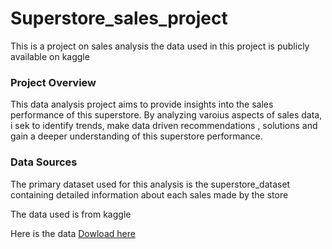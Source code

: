# Superstore_sales_project
This is a project on sales analysis the data used in this project is publicly available on kaggle 

### Project Overview

This data analysis project aims to provide insights into the sales performance of this superstore. By analyzing varoius aspects of sales data, i sek to identify trends, make data driven recommendations , solutions and gain a deeper understanding of this superstore performance.
### Data Sources

The primary dataset used for this analysis is the superstore_dataset containing detailed information about each sales made by the store

The data used is from kaggle


Here is the data [Dowload here](https://www.kaggle.com/datasets/rohitsahoo/sales-forecasting?select=train.csv)
